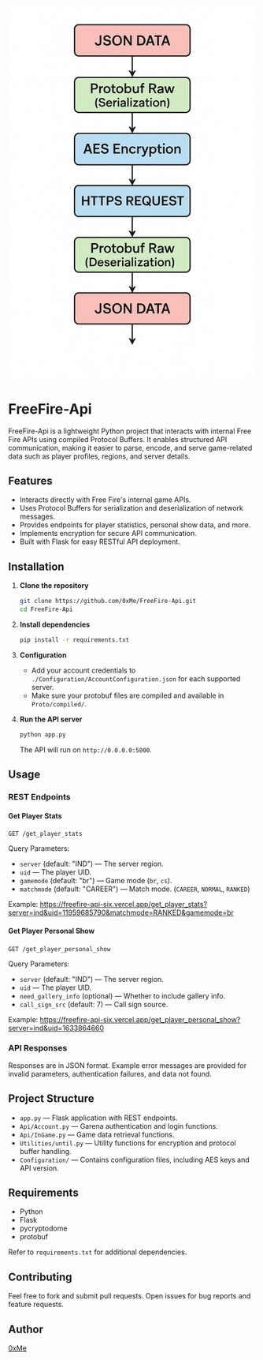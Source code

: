 <div align="center">
  <img src="https://raw.githubusercontent.com/0xMe/FreeFire-Api/refs/heads/main/API.png" alt="API Screenshot">
</div>

# FreeFire-Api

FreeFire-Api is a lightweight Python project that interacts with internal Free Fire APIs using compiled Protocol Buffers. It enables structured API communication, making it easier to parse, encode, and serve game-related data such as player profiles, regions, and server details.

## Features

- Interacts directly with Free Fire's internal game APIs.
- Uses Protocol Buffers for serialization and deserialization of network messages.
- Provides endpoints for player statistics, personal show data, and more.
- Implements encryption for secure API communication.
- Built with Flask for easy RESTful API deployment.

## Installation

1. **Clone the repository**
   ```sh
   git clone https://github.com/0xMe/FreeFire-Api.git
   cd FreeFire-Api
   ```

2. **Install dependencies**
   ```sh
   pip install -r requirements.txt
   ```

3. **Configuration**
   - Add your account credentials to `./Configuration/AccountConfiguration.json` for each supported server.
   - Make sure your protobuf files are compiled and available in `Proto/compiled/`.

4. **Run the API server**
   ```sh
   python app.py
   ```
   The API will run on `http://0.0.0.0:5000`.

## Usage

### REST Endpoints

#### Get Player Stats

`GET /get_player_stats`

Query Parameters:
- `server` (default: "IND") — The server region.
- `uid` — The player UID.
- `gamemode` (default: "br") — Game mode (`br`, `cs`).
- `matchmode` (default: "CAREER") — Match mode. (`CAREER`, `NORMAL`, `RANKED`)

Example:
    https://freefire-api-six.vercel.app/get_player_stats?server=ind&uid=11959685790&matchmode=RANKED&gamemode=br

#### Get Player Personal Show

`GET /get_player_personal_show`

Query Parameters:
- `server` (default: "IND") — The server region.
- `uid` — The player UID.
- `need_gallery_info` (optional) — Whether to include gallery info.
- `call_sign_src` (default: 7) — Call sign source.

Example:
    https://freefire-api-six.vercel.app/get_player_personal_show?server=ind&uid=1633864660

### API Responses

Responses are in JSON format. Example error messages are provided for invalid parameters, authentication failures, and data not found.

## Project Structure

- `app.py` — Flask application with REST endpoints.
- `Api/Account.py` — Garena authentication and login functions.
- `Api/InGame.py` — Game data retrieval functions.
- `Utilities/until.py` — Utility functions for encryption and protocol buffer handling.
- `Configuration/` — Contains configuration files, including AES keys and API version.

## Requirements

- Python
- Flask
- pycryptodome
- protobuf

Refer to `requirements.txt` for additional dependencies.

## Contributing

Feel free to fork and submit pull requests. Open issues for bug reports and feature requests.

## Author

[0xMe](https://github.com/0xMe)
